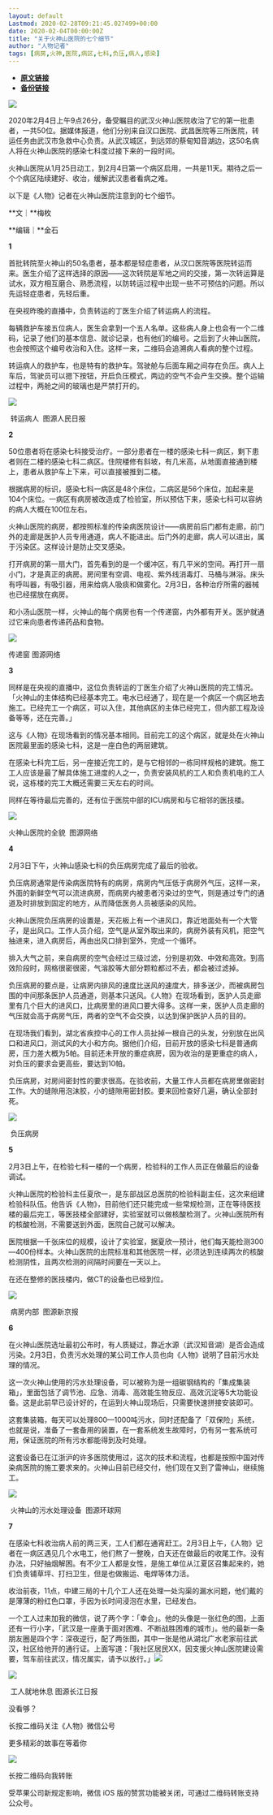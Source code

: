 ```yaml
---
layout: default
Lastmod: 2020-02-28T09:21:45.027499+00:00
date: 2020-02-04T00:00:00Z
title: "关于火神山医院的七个细节"
author: "人物记者"
tags: [病房,火神,医院,病区,七科,负压,病人,感染]
---
```


* [**原文链接**](http://mp.weixin.qq.com/s?__biz=MjEwMzA5NTcyMQ==&mid=2653108332&idx=1&sn=4cbe723a6da6944c8322cbabfcf6082b&chksm=4eb2deaa79c557bc3af8d424b3aec587369fd0cd2c85b97e0f57f63835952e1831ebb372e8c4#rd)
* [**备份链接**](http://archive.is/AxVEq)


![](/images/post/11a7c4888c82040baac641d9d902e2b3.jpg)

2020年2月4日上午9点26分，备受瞩目的武汉火神山医院收治了它的第一批患者，一共50位。据媒体报道，他们分别来自汉口医院、武昌医院等三所医院，转运任务由武汉市急救中心负责。从武汉城区，到远郊的蔡甸知音湖边，这50名病人将在火神山医院的感染七科度过接下来的一段时间。  

火神山医院从1月25日动工，到2月4日第一个病区启用，一共是11天。期待之后一个个病区陆续建好、收治，缓解武汉患者看病之难。

以下是《人物》记者在火神山医院注意到的七个细节。

**文｜**梅枚

**编辑｜**金石

**1**

首批转院至火神山的50名患者，基本都是轻症患者，从汉口医院等医院转运而来。医生介绍了这样选择的原因——这次转院是军地之间的交接，第一次转运算是试水，双方相互磨合、熟悉流程，以防转运过程中出现一些不可预估的问题。所以先运轻症患者，先轻后重。

在央视昨晚的直播中，负责转运的丁医生介绍了转运病人的流程。

每辆救护车接五位病人，医生会拿到一个五人名单。这些病人身上也会有一个二维码，记录了他们的基本信息、就诊记录，也有他们的编号。之后到了火神山医院，也会按照这个编号收治和入住。这样一来，二维码会追溯病人看病的整个过程。

转运病人的救护车，也是特有的救护车。驾驶舱与后面车厢之间存在负压。病人上车后，驾驶员可以摁下按钮，开启负压模式，两边的空气不会产生交换。整个运输过程中，两舱之间的玻璃也是严禁打开的。

![](/images/post/342f5970abdf7a5636324b5e9aadc50f.jpg)

 转运病人  图源人民日报  

**2**

50位患者将在感染七科接受治疗。一部分患者在一楼的感染七科一病区，剩下患者则在二楼的感染七科二病区。住院楼修有斜坡，有几米高，从地面直接通到楼上，患者从救护车上下来，可以直接被推到二楼。

根据病房的标识，感染七科一病区是48个床位，二病区是56个床位，加起来是104个床位。一病区有病房被改造成了检验室，所以预估下来，感染七科可以容纳的病人大概在100位左右。

火神山医院的病房，都按照标准的传染病医院设计——病房前后门都有走廊，前门外的走廊是医护人员专用通道，病人不能进出。后门外的走廊，病人可以进出，属于污染区。这样设计是防止交叉感染。

打开病房的第一扇大门，首先看到的是一个缓冲区，有几平米的空间。再打开一扇小门，才是真正的病房。房间里有空调、电视、紫外线消毒灯、马桶与淋浴。床头有呼叫器，有吸引器，用来给病人吸痰和做雾化。2月3日，各种治疗所需的器械也已经摆放在病房。

和小汤山医院一样，火神山的每个病房也有一个传递窗，内外都有开关。医护就通过它来向患者传递药品和食物。

![](/images/post/51a1b4401be14a2d7e85e55dc0f3226a.jpg)

传递窗 图源网络

**3**

同样是在央视的直播中，这位负责转运的丁医生介绍了火神山医院的完工情况。「火神山的主体结构已经基本完工。电水已经通了，现在是一个病区一个病区地去施工。已经完工一个病区，可以入住，其他病区的主体已经完工，但内部工程及设备等等，还在完善。」

这与《人物》在现场看到的情况基本相同。目前完工的这个病区，就是处在火神山医院最里面的感染七科，这是一座白色的两层建筑。

在感染七科完工后，另一座接近完工的，是与它相邻的一栋同样规格的建筑。施工工人应该是最了解具体施工进度的人之一，负责安装风机的工人和负责机电的工人说，这栋楼的完工大概还需要三天左右的时间。

同样在等待最后完善的，还有位于医院中部的ICU病房和与它相邻的医技楼。

![](/images/post/54094c005c24fb5e4c9c5b1c45b5a6d1.jpg)

火神山医院的全貌  图源网络

**4**

2月3日下午，火神山感染七科的负压病房完成了最后的验收。

负压病房通常是传染病医院特有的病房，病房内气压低于病房外气压，这样一来，外面的新鲜空气可以流进病房，而病房内被患者污染过的空气，则是通过专门的通道及时排放到固定的地方，从而降低医务人员被感染的风险。

火神山医院负压病房的设置是，天花板上有一个进风口，靠近地面处有一个大管子，是出风口。工作人员介绍，空气是从室外取出来的，病房外装有风机，把空气抽进来，进入病房后，再由出风口排到室外，完成一个循环。

排入大气之前，来自病房的空气会经过三级过滤，分别是初效、中效和高效。到高效阶段时，网格很密很密，气溶胶等大部分颗粒都过不去，都会被过滤掉。

负压病房的要点是，让病房内排风的速度比送风的速度大，排多送少，而被病房包围的中间那条医护人员通道，则基本只送风。《人物》在现场看到，医护人员走廊里有几个巨大的进风口，比病房里的进风口要大得多。这样一来，医护人员走廊的气压就会高于病房气压，两者的空气不会交换，以达到保护医护人员的目的。

在现场我们看到，湖北省疾控中心的工作人员扯掉一根自己的头发，分别放在出风口和进风口，测试风的大小和方向。据他们介绍，目前开放的感染七科是普通病房，压力差大概为5帕。目前还未开放的重症病房，因为收治的是更重症的病人，对负压的要求会更高些，要达到10帕。

负压病房，对房间密封性的要求很高。在验收前，大量工作人员都在病房里做密封工作。大的缝隙用泡沫胶，小的缝隙用密封胶。要来回检查好几遍，确认全部封死。

![](/images/post/58e58345821d34057f310853a315a72f.jpg)

 负压病房   

**5**

2月3日上午，在检验七科一楼的一个病房，检验科的工作人员正在做最后的设备调试。

火神山医院的检验科主任夏欣一，是东部战区总医院的检验科副主任，这次来组建检验科队伍。他告诉《人物》，目前他们还只能完成一些常规检测，正在等待医技楼的最后完工，等医技楼全部建好，实验室就可以做核酸检测了。火神山医院所有的核酸检测，不需要送到外面，医院自己就可以解决。

医院根据一千张床位的规模，设计了实验室，据夏欣一预计，他们每天能检测300—400份样本。火神山医院的出院标准和其他医院一样，必须达到连续两次的核酸检测阴性，且两次检测的间隔时间要在一天以上。

在还在整修的医技楼内，做CT的设备也已经到位。

![](/images/post/6618beeeb2b49a74ed3458f18fbc58c9.jpg)

 病房内部  图源新京报  

**6**

在火神山医院选址最初公布时，有人质疑过，靠近水源（武汉知音湖）是否会造成污染。2月3日，负责污水处理的某公司工作人员也向《人物》说明了目前污水处理的情况。

这一次火神山使用的污水处理设备，可以被称为是一组碳钢结构的「集成集装箱」，里面包括了调节池、应急、消毒、高效能生物反应、高效沉淀等5大功能设备。这是此前早已设计好的，在运到火神山现场后，只需要快速拼接安装即可。

这套集装箱，每天可以处理800—1000吨污水，同时还配备了「双保险」系统，也就是说，准备了一套备用的装置，在一套系统发生故障时，仍有另一套系统可用，保证医院的所有污水都能得到及时处理。

这套设备已在江浙沪的许多医院使用过，这次的技术和流程，也都是按照中国对传染病医院的施工要求来的。火神山目前已经交付，他们现在又到了雷神山，继续施工。

![](/images/post/dadce2c0db8d23a117cb116ccd0c90cd.jpg)

 火神山的污水处理设备  图源环球网

**7**

在感染七科收治病人前的两三天，工人们都在通宵赶工。2月3日上午，《人物》记者在一病区遇见几个水电工，他们熬了一整晚，白天还在做最后的收尾工作。没有办法，只好抽烟解困。有不少工人都是女性，是施工单位从江夏区召集起来的，她们负责铺草坪、打扫卫生，但是也做搬运、电焊等体力活。

收治前夜，11点，中建三局的十几个工人还在处理一处沟渠的漏水问题，他们戴的是薄薄的粉红色口罩，手因为长时间浸泡在水里，已经发白。

一个工人过来加我的微信，说了两个字：「幸会」。他的头像是一张红色的图，上面还有一行小字，「武汉是一座勇于面对困难、不断战胜困难的城市」。他的最新一条朋友圈是四个字：深夜逆行，配了两张图，其中一张是他从湖北广水老家前往武汉，社区给他开的通行证。上面写道：「我社区居民XX，因支援火神山医院建设需要，驾车前往武汉，情况属实，请予以放行。」![](/images/post/191ce5f2b632937013de67e3972708f6.jpg)

![](/images/post/7f6c25219bc32937d424869b824ff326.jpg)

 工人就地休息 图源长江日报  

没看够？

长按二维码关注《人物》微信公号

更多精彩的故事在等着你

![](/images/post/95d8176a194b2b8a16c260bb107dfb6f.jpg)

长按二维码向我转账

受苹果公司新规定影响，微信 iOS 版的赞赏功能被关闭，可通过二维码转账支持公众号。

